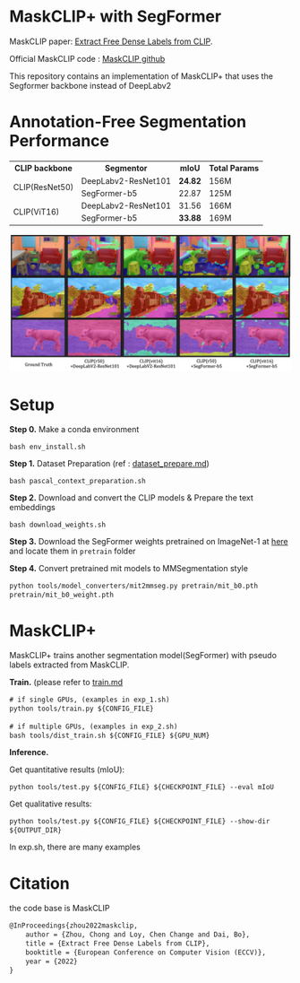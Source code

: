 # MaskCLIP+ with SegFormer

MaskCLIP paper: [Extract Free Dense Labels from CLIP](https://arxiv.org/abs/2112.01071).

Official MaskCLIP code : [MaskCLIP github](https://github.com/chongzhou96/MaskCLIP)

This repository contains an implementation of MaskCLIP+ that uses the Segformer backbone instead of DeepLabv2

# Annotation-Free Segmentation Performance

<table>
    <tr>
        <th>CLIP backbone</th>
        <th>Segmentor</th>
        <th>mIoU</th>
        <th>Total Params</th>
    </tr>
    <tr>
        <td rowspan=2>CLIP(ResNet50)</td>
        <td>  DeepLabv2-ResNet101 </td>
        <td> <strong>24.82 </strong></td>
        <td> 156M </td>
    </tr>
    <tr>
        <td>SegFormer-b5</td>
        <td> 22.87</td>
        <td> 125M</td>
    </tr>
    <tr>
        <td rowspan=2>CLIP(ViT16)</td>
        <td>  DeepLabv2-ResNet101 </td>
        <td> 31.56 </td>
        <td> 166M </td>
    </tr>
    <tr>
        <td>SegFormer-b5</td>
        <td> <strong>33.88</strong></td>
        <td> 169M</td>
    </tr>
</table>

![Data](demo.png)

# Setup
**Step 0.**  Make a conda environment
```shell
bash env_install.sh
```

**Step 1.**  Dataset Preparation (ref : [dataset_prepare.md](docs/en/dataset_prepare.md#prepare-datasets))

```shell
bash pascal_context_preparation.sh
```

**Step 2.**  Download and convert the CLIP models & Prepare the text embeddings

```shell
bash download_weights.sh
```

**Step 3.**  Download the SegFormer weights pretrained on ImageNet-1 at [here](https://github.com/NVlabs/SegFormer#trainings) and locate them in `pretrain` folder

**Step 4.** Convert pretrained mit models to MMSegmentation style
```shell
python tools/model_converters/mit2mmseg.py pretrain/mit_b0.pth pretrain/mit_b0_weight.pth
```

# MaskCLIP+

MaskCLIP+ trains another segmentation model(SegFormer) with pseudo labels extracted from MaskCLIP.

**Train.** (please refer to [train.md](docs/en/train.md)

```shell
# if single GPUs, (examples in exp_1.sh)
python tools/train.py ${CONFIG_FILE}

# if multiple GPUs, (examples in exp_2.sh)
bash tools/dist_train.sh ${CONFIG_FILE} ${GPU_NUM}
```

**Inference.** 

Get quantitative results (mIoU):
```shell
python tools/test.py ${CONFIG_FILE} ${CHECKPOINT_FILE} --eval mIoU
```
Get qualitative results:
```shell
python tools/test.py ${CONFIG_FILE} ${CHECKPOINT_FILE} --show-dir ${OUTPUT_DIR}
```

In exp.sh, there are many examples
# Citation
the code base is  MaskCLIP
```
@InProceedings{zhou2022maskclip,
    author = {Zhou, Chong and Loy, Chen Change and Dai, Bo},
    title = {Extract Free Dense Labels from CLIP},
    booktitle = {European Conference on Computer Vision (ECCV)},
    year = {2022}
}
```